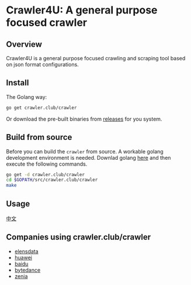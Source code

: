 # Crawler4U: A general purpose focused crawler

## Overview
Crawler4U is a general purpose focused crawling and scraping tool based on json format configurations.

## Install
The Golang way:
```sh
go get crawler.club/crawler
```
Or download the pre-built binaries from [releases](https://github.com/crawlerclub/crawler/releases) for you system.

## Build from source
Before you can build the `crawler` from source. A workable golang development environment is needed. Downlad golang [here](https://golang.org/dl/) and then execute the following commands.

```sh
go get -d crawler.club/crawler
cd $GOPATH/src/crawler.club/crawler
make
```

## Usage
[中文](usage_cn.md)

## Companies using crawler.club/crawler
* [elensdata](https://www.elensdata.com/)
* [huawei](https://www.huawei.com/)
* [baidu](https://www.baidu.com)
* [bytedance](https://www.bytedance.com/)
* [zenia](https://www.zenia.ai/)
